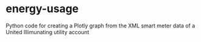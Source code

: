 energy-usage
============

Python code for creating a Plotly graph from the XML smart meter data of a United Illimunating utility account
